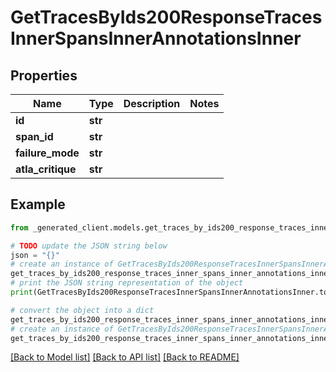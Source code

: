 # GetTracesByIds200ResponseTracesInnerSpansInnerAnnotationsInner


## Properties

Name | Type | Description | Notes
------------ | ------------- | ------------- | -------------
**id** | **str** |  | 
**span_id** | **str** |  | 
**failure_mode** | **str** |  | 
**atla_critique** | **str** |  | 

## Example

```python
from _generated_client.models.get_traces_by_ids200_response_traces_inner_spans_inner_annotations_inner import GetTracesByIds200ResponseTracesInnerSpansInnerAnnotationsInner

# TODO update the JSON string below
json = "{}"
# create an instance of GetTracesByIds200ResponseTracesInnerSpansInnerAnnotationsInner from a JSON string
get_traces_by_ids200_response_traces_inner_spans_inner_annotations_inner_instance = GetTracesByIds200ResponseTracesInnerSpansInnerAnnotationsInner.from_json(json)
# print the JSON string representation of the object
print(GetTracesByIds200ResponseTracesInnerSpansInnerAnnotationsInner.to_json())

# convert the object into a dict
get_traces_by_ids200_response_traces_inner_spans_inner_annotations_inner_dict = get_traces_by_ids200_response_traces_inner_spans_inner_annotations_inner_instance.to_dict()
# create an instance of GetTracesByIds200ResponseTracesInnerSpansInnerAnnotationsInner from a dict
get_traces_by_ids200_response_traces_inner_spans_inner_annotations_inner_from_dict = GetTracesByIds200ResponseTracesInnerSpansInnerAnnotationsInner.from_dict(get_traces_by_ids200_response_traces_inner_spans_inner_annotations_inner_dict)
```
[[Back to Model list]](../README.md#documentation-for-models) [[Back to API list]](../README.md#documentation-for-api-endpoints) [[Back to README]](../README.md)


